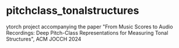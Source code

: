 # pitchclass_tonalstructures
ytorch project accompanying the paper "From Music Scores to Audio Recordings: Deep Pitch-Class Representations for Measuring Tonal Structures", ACM JOCCH 2024
